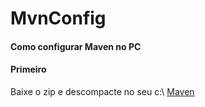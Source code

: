 # MvnConfig 
<h4>Como configurar Maven no PC</h4>

<h4>Primeiro</h4>
Baixe o zip e descompacte no seu c:\
<a href=".apache-maven-3.6.3.zip">Maven</a>
